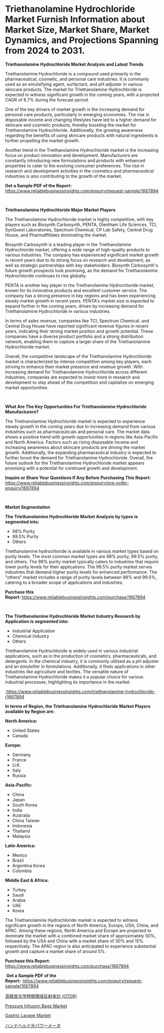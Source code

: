 <p><h1>Triethanolamine Hydrochloride Market Furnish Information about Market Size, Market Share, Market Dynamics, and Projections Spanning from 2024 to 2031.</h1></p><p><strong>Triethanolamine Hydrochloride Market Analysis and Latest Trends</strong></p>
<p><p>Triethanolamine Hydrochloride is a compound used primarily in the pharmaceutical, cosmetic, and personal care industries. It is commonly used as an emulsifying agent, surfactant, and pH adjuster in various skincare products. The market for Triethanolamine Hydrochloride is expected to witness significant growth in the coming years, with a projected CAGR of 8.7% during the forecast period.</p><p>One of the key drivers of market growth is the increasing demand for personal care products, particularly in emerging economies. The rise in disposable income and changing lifestyles have led to a higher demand for skincare and cosmetic products, thereby boosting the market for Triethanolamine Hydrochloride. Additionally, the growing awareness regarding the benefits of using skincare products with natural ingredients is further propelling the market growth.</p><p>Another trend in the Triethanolamine Hydrochloride market is the increasing focus on product innovation and development. Manufacturers are constantly introducing new formulations and products with enhanced properties to cater to the evolving consumer preferences. The rise in research and development activities in the cosmetics and pharmaceutical industries is also contributing to the growth of the market.</p></p>
<p><strong>Get a Sample PDF of the Report:&nbsp;</strong> <a href="https://www.reliablebusinessinsights.com/enquiry/request-sample/1667894">https://www.reliablebusinessinsights.com/enquiry/request-sample/1667894</a></p>
<p>&nbsp;</p>
<p><strong>Triethanolamine Hydrochloride Major Market Players</strong></p>
<p><p>The Triethanolamine Hydrochloride market is highly competitive, with key players such as Biosynth Carbosynth, PENTA, Glentham Life Sciences, TCI, SynQuest Laboratories, Spectrum Chemical, CP Lab Safety, Central Drug House, and Pharmaffiliates dominating the market.</p><p>Biosynth Carbosynth is a leading player in the Triethanolamine Hydrochloride market, offering a wide range of high-quality products to various industries. The company has experienced significant market growth in recent years due to its strong focus on research and development, as well as strategic partnerships with key stakeholders. Biosynth Carbosynth's future growth prospects look promising, as the demand for Triethanolamine Hydrochloride continues to rise globally.</p><p>PENTA is another key player in the Triethanolamine Hydrochloride market, known for its innovative products and excellent customer service. The company has a strong presence in key regions and has been experiencing steady market growth in recent years. PENTA's market size is expected to expand further in the coming years, driven by increasing demand for Triethanolamine Hydrochloride in various industries.</p><p>In terms of sales revenue, companies like TCI, Spectrum Chemical, and Central Drug House have reported significant revenue figures in recent years, indicating their strong market position and growth potential. These companies have a diverse product portfolio and a strong distribution network, enabling them to capture a larger share of the Triethanolamine Hydrochloride market.</p><p>Overall, the competitive landscape of the Triethanolamine Hydrochloride market is characterized by intense competition among key players, each striving to enhance their market presence and revenue growth. With increasing demand for Triethanolamine Hydrochloride across different industries, companies are expected to invest more in research and development to stay ahead of the competition and capitalize on emerging market opportunities.</p></p>
<p>&nbsp;</p>
<p><strong>What Are The Key Opportunities For Triethanolamine Hydrochloride Manufacturers?</strong></p>
<p><p>The Triethanolamine Hydrochloride market is expected to experience steady growth in the coming years due to increasing demand from various industries such as pharmaceuticals and personal care. The market data shows a positive trend with growth opportunities in regions like Asia-Pacific and North America. Factors such as rising disposable income and increasing awareness about skincare products are driving the market growth. Additionally, the expanding pharmaceutical industry is expected to further boost the demand for Triethanolamine Hydrochloride. Overall, the future outlook for the Triethanolamine Hydrochloride market appears promising with a potential for continued growth and development.</p></p>
<p><strong>Inquire or Share Your Questions If Any Before Purchasing This Report:</strong> <a href="https://www.reliablebusinessinsights.com/enquiry/pre-order-enquiry/1667894">https://www.reliablebusinessinsights.com/enquiry/pre-order-enquiry/1667894</a></p>
<p>&nbsp;</p>
<p><strong>Market Segmentation</strong></p>
<p><strong>The Triethanolamine Hydrochloride Market Analysis by types is segmented into:</strong></p>
<p><ul><li>98% Purity</li><li>99.5% Purity</li><li>Others</li></ul></p>
<p><p>Triethanolamine hydrochloride is available in various market types based on purity levels. The most common market types are 98% purity, 99.5% purity, and others. The 98% purity market typically caters to industries that require lower purity levels for their applications. The 99.5% purity market serves industries that demand higher purity levels for enhanced performance. The "others" market includes a range of purity levels between 98% and 99.5%, catering to a broader scope of applications and industries.</p></p>
<p><strong>Purchase this Report:&nbsp;</strong><a href="https://www.reliablebusinessinsights.com/purchase/1667894">https://www.reliablebusinessinsights.com/purchase/1667894</a></p>
<p>&nbsp;</p>
<p><strong>The Triethanolamine Hydrochloride Market Industry Research by Application is segmented into:</strong></p>
<p><ul><li>Industrial Application</li><li>Chemical Industry</li><li>Others</li></ul></p>
<p><p>Triethanolamine Hydrochloride is widely used in various industrial applications, such as in the production of cosmetics, pharmaceuticals, and detergents. In the chemical industry, it is commonly utilized as a pH adjuster and an emulsifier in formulations. Additionally, it finds applications in other industries like agriculture and textiles. The versatile nature of Triethanolamine Hydrochloride makes it a popular choice for various industrial processes, highlighting its importance in the market.</p></p>
<p><a href="https://www.reliablebusinessinsights.com/triethanolamine-hydrochloride-r1667894">&nbsp;https://www.reliablebusinessinsights.com/triethanolamine-hydrochloride-r1667894</a></p>
<p><strong>In terms of Region, the Triethanolamine Hydrochloride Market Players available by Region are:</strong></p>
<p>
    <p> <strong> North America: </strong>
        <ul>
            <li>United States</li>
            <li>Canada</li>
        </ul>
        </p> 
    <p> <strong> Europe: </strong>
        <ul>
            <li>Germany</li>
            <li>France</li>
            <li>U.K.</li>
            <li>Italy</li>
            <li>Russia</li>
        </ul>
        </p> 
    <p> <strong> Asia-Pacific: </strong>
        <ul>
            <li>China</li>
            <li>Japan</li>
            <li>South Korea</li>
            <li>India</li>
            <li>Australia</li>
            <li>China Taiwan</li>
            <li>Indonesia</li>
            <li>Thailand</li>
            <li>Malaysia</li>
        </ul>
        </p> 
    <p> <strong> Latin America: </strong>
        <ul>
            <li>Mexico</li>
            <li>Brazil</li>
            <li>Argentina Korea</li>
            <li>Colombia</li>
        </ul>
        </p> 
    <p> <strong> Middle East & Africa: </strong>
        <ul>
            <li>Turkey</li>
            <li>Saudi</li>
            <li>Arabia</li>
            <li>UAE</li>
            <li>Korea</li>
        </ul>
    </p>
    </p>
<p><p>The Triethanolamine Hydrochloride market is expected to witness significant growth in the regions of North America, Europe, USA, China, and APAC. Among these regions, North America and Europe are projected to dominate the market with a combined market share of approximately 50%, followed by the USA and China with a market share of 30% and 15% respectively. The APAC region is also anticipated to experience substantial growth and capture a market share of around 5%.</p></p>
<p><strong>Purchase this Report: </strong><a href="https://www.reliablebusinessinsights.com/purchase/1667894">https://www.reliablebusinessinsights.com/purchase/1667894</a></p>
<p>&nbsp;<strong>Get a Sample PDF of the Report:&nbsp;&nbsp;</strong><a href="https://www.reliablebusinessinsights.com/enquiry/request-sample/1667894">https://www.reliablebusinessinsights.com/enquiry/request-sample/1667894</a></p>
<p><strong></strong></p>
<p><p><a href="https://github.com/LeoraEber/Market-Research-Report-List-1/blob/main/5393330174273.md">高精度光学時間領域反射率計 (OTDR)</a></p><p><a href="https://github.com/bobicer/Market-Research-Report-List-4/blob/main/pressure-infusion-bags-market.md">Pressure Infusion Bags Market</a></p><p><a href="https://github.com/globismark/Market-Research-Report-List-4/blob/main/gastric-lavage-market.md">Gastric Lavage Market</a></p><p><a href="https://github.com/xtkhtofdt934839/Market-Research-Report-List-3/blob/main/8343511174274.md">ハンドヘルド光パワーメータ</a></p></p>